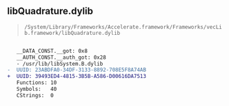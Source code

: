 ## libQuadrature.dylib

> `/System/Library/Frameworks/Accelerate.framework/Frameworks/vecLib.framework/libQuadrature.dylib`

```diff

   __DATA_CONST.__got: 0x8
   __AUTH_CONST.__auth_got: 0x28
   - /usr/lib/libSystem.B.dylib
-  UUID: 23ABDFA0-34DF-3133-8892-708E5F8A74AB
+  UUID: 39493ED4-4815-3B5B-A586-D00616DA7513
   Functions: 10
   Symbols:   40
   CStrings:  0

```
